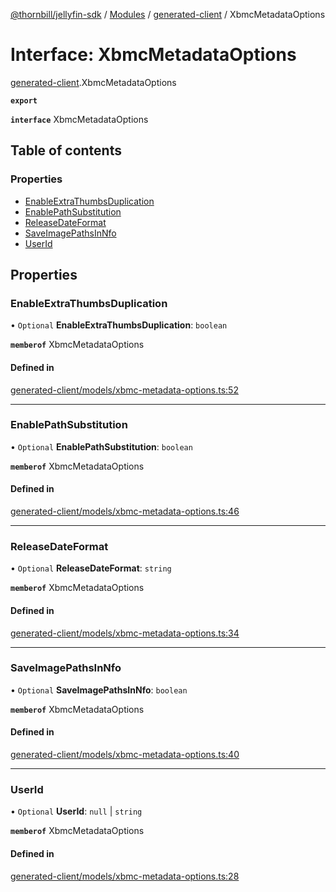 [@thornbill/jellyfin-sdk](../README.md) / [Modules](../modules.md) / [generated-client](../modules/generated_client.md) / XbmcMetadataOptions

# Interface: XbmcMetadataOptions

[generated-client](../modules/generated_client.md).XbmcMetadataOptions

**`export`**

**`interface`** XbmcMetadataOptions

## Table of contents

### Properties

- [EnableExtraThumbsDuplication](generated_client.XbmcMetadataOptions.md#enableextrathumbsduplication)
- [EnablePathSubstitution](generated_client.XbmcMetadataOptions.md#enablepathsubstitution)
- [ReleaseDateFormat](generated_client.XbmcMetadataOptions.md#releasedateformat)
- [SaveImagePathsInNfo](generated_client.XbmcMetadataOptions.md#saveimagepathsinnfo)
- [UserId](generated_client.XbmcMetadataOptions.md#userid)

## Properties

### EnableExtraThumbsDuplication

• `Optional` **EnableExtraThumbsDuplication**: `boolean`

**`memberof`** XbmcMetadataOptions

#### Defined in

[generated-client/models/xbmc-metadata-options.ts:52](https://github.com/jellyfin/jellyfin-sdk-typescript/blob/7402732/src/generated-client/models/xbmc-metadata-options.ts#L52)

___

### EnablePathSubstitution

• `Optional` **EnablePathSubstitution**: `boolean`

**`memberof`** XbmcMetadataOptions

#### Defined in

[generated-client/models/xbmc-metadata-options.ts:46](https://github.com/jellyfin/jellyfin-sdk-typescript/blob/7402732/src/generated-client/models/xbmc-metadata-options.ts#L46)

___

### ReleaseDateFormat

• `Optional` **ReleaseDateFormat**: `string`

**`memberof`** XbmcMetadataOptions

#### Defined in

[generated-client/models/xbmc-metadata-options.ts:34](https://github.com/jellyfin/jellyfin-sdk-typescript/blob/7402732/src/generated-client/models/xbmc-metadata-options.ts#L34)

___

### SaveImagePathsInNfo

• `Optional` **SaveImagePathsInNfo**: `boolean`

**`memberof`** XbmcMetadataOptions

#### Defined in

[generated-client/models/xbmc-metadata-options.ts:40](https://github.com/jellyfin/jellyfin-sdk-typescript/blob/7402732/src/generated-client/models/xbmc-metadata-options.ts#L40)

___

### UserId

• `Optional` **UserId**: ``null`` \| `string`

**`memberof`** XbmcMetadataOptions

#### Defined in

[generated-client/models/xbmc-metadata-options.ts:28](https://github.com/jellyfin/jellyfin-sdk-typescript/blob/7402732/src/generated-client/models/xbmc-metadata-options.ts#L28)
